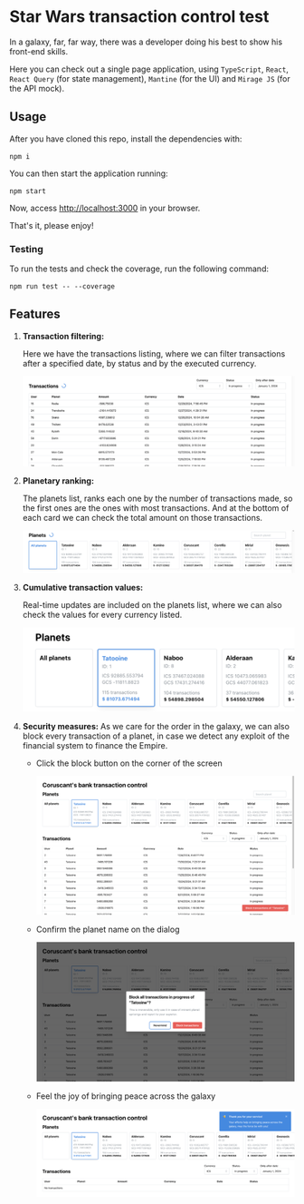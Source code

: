 # Star Wars transaction control test

In a galaxy, far, far way, there was a developer doing his best to show his front-end skills.

Here you can check out a single page application, using `TypeScript`, `React`, `React Query` (for state management), `Mantine` (for the UI) and `Mirage JS` (for the API mock).

## Usage

After you have cloned this repo, install the dependencies with:

```
npm i
```

You can then start the application running:

```
npm start
```

Now, access [http://localhost:3000](http://localhost:3000) in your browser.

That's it, please enjoy!

### Testing

To run the tests and check the coverage, run the following command:

```
npm run test -- --coverage
```

## Features

1. **Transaction filtering:**

   Here we have the transactions listing, where we can filter transactions after a specified date, by status and by the executed currency.

   ![Transactions list](screenshots/image-1.png)

2. **Planetary ranking:**

   The planets list, ranks each one by the number of transactions made, so the first ones are the ones with most transactions. And at the bottom of each card we can check the total amount on those transactions.

   ![Planets list](screenshots/image-2.png)

3. **Cumulative transaction values:**

   Real-time updates are included on the planets list, where we can also check the values for every currency listed.

   ![Real-time updates for every planet](screenshots/image-3.png)

4. **Security measures:**
   As we care for the order in the galaxy, we can also block every transaction of a planet, in case we detect any exploit of the financial system to finance the Empire.

   - Click the block button on the corner of the screen

     ![Block transactions on the corner of the screen](screenshots/image-4.png)

   - Confirm the planet name on the dialog

     ![Confirmation dialog](screenshots/image-5.png)

   - Feel the joy of bringing peace across the galaxy

     ![Successful alert](screenshots/image-6.png)
